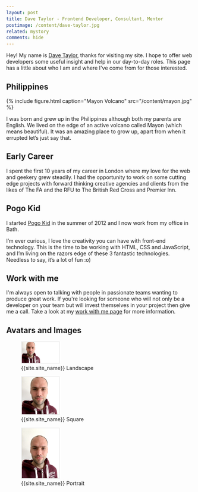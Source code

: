 ```yaml
---
layout: post
title: Dave Taylor - Frontend Developer, Consultant, Mentor
postimage: /content/dave-taylor.jpg
related: mystory
comments: hide
---
```


Hey! My name is [Dave Taylor](/), thanks for visiting my site. I hope to offer web developers
some useful insight and help in our day-to-day roles. This page has a little about who I
am and where I've come from for those interested.


## Philippines

{% include figure.html
   caption="Mayon Volcano"
   src="/content/mayon.jpg"
   %}

I was born and grew up in the Philippines although both my parents are English. We lived
on the edge of an active volcano called Mayon (which means beautiful). It was an amazing
place to grow up, apart from when it errupted let’s just say that.

## Early Career

I spent the first 10 years of my career in London where my love for the web and geekery
grew steadily. I had the opportunity to work on some cutting edge projects with forward
thinking creative agencies and clients from the likes of The FA and the RFU to The British
Red Cross and Premier Inn.


## Pogo Kid

I started [Pogo Kid](http://pogokid.com) in the summer of 2012 and I
now work from my office in Bath.

I’m ever curious, I love the creativity you can have with front-end technology. This is
the time to be working with HTML, CSS and JavaScript, and I’m living on the razors edge of
these 3 fantastic technologies. Needless to say, it’s a lot of fun :o)

## Work with me

I'm always open to talking with people in passionate teams wanting to produce great work.
If you're looking for someone who will not only be a developer on your team but will
invest themselves in your project then give me a call. Take a look at my [work with me
page](/workwithme) for more information.

## Avatars and Images

<figure>
  <img style="border: solid 2px #eee;" width="100" alt="{{site.site_name}} {{site.job_title}} - landscape" src="/content/dave-taylor.jpg" />
  <figcaption>{{site.site_name}} Landscape</figcaption>
</figure>
<figure>
  <img style="border: solid 2px #eee;" width="100" alt="{{site.site_name}} {{site.job_title}} - square" src="/content/dave-taylor-square.jpg" />
  <figcaption>{{site.site_name}} Square</figcaption>
</figure>
<figure>
  <img style="border: solid 2px #eee;" width="100" alt="{{site.site_name}} {{site.job_title}} - portrait" src="/content/dave-taylor-portrait.jpg" />
  <figcaption>{{site.site_name}} Portrait</figcaption>
</figure>

